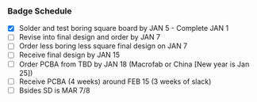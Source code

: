 ### Badge Schedule

- [X] Solder and test boring square board by JAN 5 - Complete JAN 1
- [ ] Revise into final design and order by JAN 7
- [ ] Order less boring less square final design on JAN 7
- [ ] Receive final design by JAN 15
- [ ] Order PCBA from TBD by JAN 18 (Macrofab or China [New year is Jan 25])
- [ ] Receive PCBA (4 weeks) around FEB 15 (3 weeks of slack)
- [ ] Bsides SD is MAR 7/8
